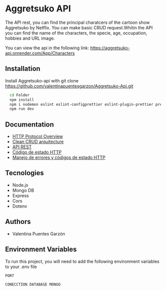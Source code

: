 
# Aggretsuko API
The API rest, you can find the principal charatcers of the cartoon show Aggretsuko by Netflix. You can make basic CRUD request.Whitin the API you can find the name of the characters, the specie, age, occupation, hobbies and URL image.

You can view the api in the following link: https://aggretsuko-api.onrender.com/App/Characters



## Installation

Install Aggretsuko-api with git clone https://github.com/valentinapuentesgarzon/Aggretsuko-Api.git

```bash
  cd Folder
  npm install
  npm i nodemon eslint eslint-configprettier eslint-plugin-prettier prettier -D
  npm run dev 
```

## Documentation

 - [HTTP Protocol Overview](https://developer.mozilla.org/es/docs/Web/HTTP/Overview)
 - [Clean CRUD arquitecture](https://hackmd.io/@pierodibello/S1JvdXoKP)
 - [API REST](https://blog.hubspot.es/website/que-es-api-rest)
 - [Código de estado HTTP](https://es.semrush.com/blog/codigos-de-estado-http/?kw=&cmp=LM_SRCH_DSA_Blog_ES&label=dsa_pagefeed&Network=g&Device=c&utm_content=641222099980&kwid=dsa-1929298975603&cmpid=19249322807&agpid=145221528700&BU=Core&extid=64565383243&adpos=&gclid=Cj0KCQiAutyfBhCMARIsAMgcRJQbYtfcRYqxkk7s_NfxdFzp9u3WeitHy5n6B-VmiPq1lY3nuf0sJqYaAipXEALw_wcB)
 - [Manejo de errores y códigos de estado HTTP](https://www.youtube.com/watch?v=42W9WrmfKbI)


## Tecnologies
- Node.js
- Mongo DB
- Express
- Cors
- Dotenv

## Authors

- Valentina Puentes Garzón


## Environment Variables

To run this project, you will need to add the following environment variables to your .env file

`PORT`

`CONECCTION DATABASE MONGO`

